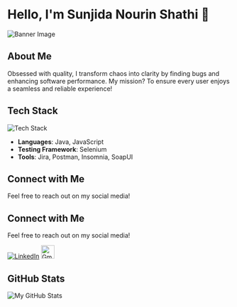 # Hello, I'm Sunjida Nourin Shathi 👋

![Banner Image](F:\DOWNLOADS\1710062713557.jpg)

## About Me
Obsessed with quality, I transform chaos into clarity by finding bugs and enhancing software performance. My mission? To ensure every user enjoys a seamless and reliable experience!

## Tech Stack
![Tech Stack](https://yourimageurl.com/techstack.png)

- **Languages**: Java, JavaScript
- **Testing Framework**: Selenium
- **Tools**: Jira, Postman, Insomnia, SoapUI

## Connect with Me
Feel free to reach out on my social media!

## Connect with Me
Feel free to reach out on my social media!

[![LinkedIn](https://github.com/shikhar1020jais1/Git-Social/blob/master/Icons/LinkedIn.png)](https://www.linkedin.com/in/sunjidanourinshathi/)
[<img src="https://banner2.cleanpng.com/20180320/tpq/av0o73fss.webp" width="30" height="30" alt="Gmail">](mailto:sunjidanourinshathi89@gmail.com)


## GitHub Stats
![My GitHub Stats](https://github-readme-stats.vercel.app/api?username=SunjidaShathi&show_icons=true&theme=radical)
